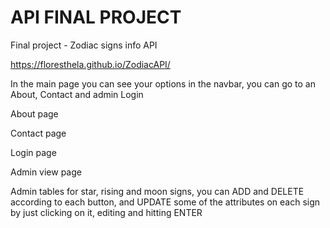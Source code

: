 # API FINAL PROJECT
Final project - Zodiac signs info API

https://floresthela.github.io/ZodiacAPI/


In the main page you can see your options in the navbar, you can go to an About, Contact and admin Login 




About page

Contact page

Login page

Admin view page

Admin tables for star, rising and moon signs, you can ADD and DELETE according to each button, and UPDATE some of the attributes on each sign by just clicking on it, editing and hitting ENTER
